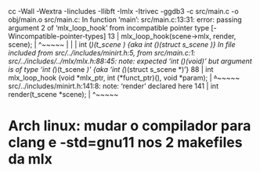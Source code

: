 cc -Wall -Wextra -Iincludes -Ilibft -Imlx -Itrivec -ggdb3 -c src/main.c -o obj/main.o
src/main.c: In function ‘main’:
src/main.c:13:31: error: passing argument 2 of ‘mlx_loop_hook’ from incompatible pointer type [-Wincompatible-pointer-types]
   13 |     mlx_loop_hook(scene->mlx, render, scene);
      |                               ^~~~~~
      |                               |
      |                               int (*)(t_scene *) {aka int (*)(struct s_scene *)}
In file included from src/../includes/minirt.h:5,
                 from src/main.c:1:
src/../includes/../mlx/mlx.h:88:45: note: expected ‘int (*)(void)’ but argument is of type ‘int (*)(t_scene *)’ {aka ‘int (*)(struct s_scene *)’}
   88 | int     mlx_loop_hook (void *mlx_ptr, int (*funct_ptr)(), void *param);
      |                                       ~~~~~~^~~~~~~~~~~~
src/../includes/minirt.h:141:8: note: ‘render’ declared here
  141 | int    render(t_scene *scene);
      |        ^~~~~~



# Arch linux: mudar o compilador para clang e -std=gnu11 nos 2 makefiles da mlx
